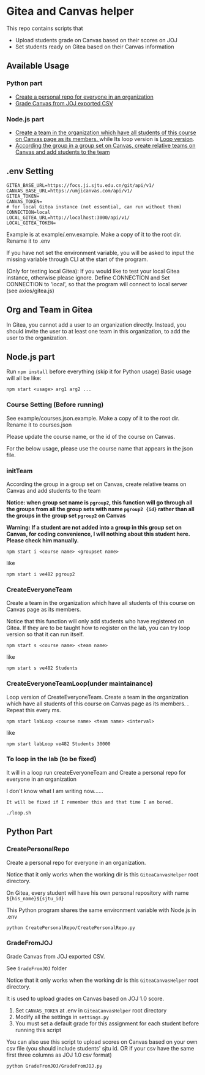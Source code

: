 # Gitea and Canvas helper
This repo contains scripts that
- Upload students grade on Canvas based on their scores on JOJ
- Set students ready on Gitea based on their Canvas information

## Available Usage
### Python part

- [Create a personal repo for everyone in an organization](#CreatePersonalRepo)
- [Grade Canvas from JOJ exported CSV](#GradeFromJOJ)

### Node.js part
- [Create a team in the organization which have all students of this course on Canvas page as its members.
](#createEveryoneTeam) while Its loop version is [Loop version](#createEveryoneTeamLoop).
- [According the group in a group set on Canvas, create relative teams on Canvas and add students to the team
](#initTeam)



## .env Setting

~~~shell
GITEA_BASE_URL=https://focs.ji.sjtu.edu.cn/git/api/v1/
CANVAS_BASE_URL=https://umjicanvas.com/api/v1/
GITEA_TOKEN=
CANVAS_TOKEN=
# for local Gitea instance (not essential, can run without them)
CONNECTION=local
LOCAL_GITEA_URL=http://localhost:3000/api/v1/
LOCAL_GITEA_TOKEN=
~~~
Example is at example/.env.example.  Make a copy of it to the root dir. Rename it to .env

If you have not set the environment variable, you will be asked to input the missing variable through CLI at the start of the program.

(Only for testing local Gitea): If you would like to test your local Gitea instance, otherwise please ignore. Define CONNECTION and Set CONNECTION to 'local', so that the program will connect to local server (see axios/gitea.js) 

## Org and Team in Gitea
In Gitea, you cannot add a user to an organization directly. Instead, you should invite the user to at least one team in this organization, to add the user to the organization.

## Node.js part
Run `npm install` before everything (skip it for Python usage)
Basic usage will all be like:
~~~
npm start <usage> arg1 arg2 ... 
~~~

### Course Setting (Before running)

See example/courses.json.example. Make a copy of it to the root dir. Rename it to courses.json

Please update the course name, or the id of the course on Canvas.

For the below usage, please use the course name that appears in the json file.


### initTeam

According the group in a group set on Canvas, create relative teams on Canvas and add students to the team

**Notice: when group set name is `pgroup2`, this function will go through all the groups from all the group sets with name `pgroup2 {id}` rather than all the groups in the group set `pgroup2` on Canvas**

**Warning: If a student are not added into a group in this group set on Canvas, for coding convenience, I will nothing about this student here. Please check him manually.**


~~~
npm start i <course name> <groupset name>
~~~

like

~~~
npm start i ve482 pgroup2
~~~



### CreateEveryoneTeam

Create a team in the organization which have all students of this course on Canvas page as its members.

Notice that this function will only add students who have registered on Gitea. If they are to be taught how to register on the lab, you can try loop version so that it can run itself.
~~~
npm start s <course name> <team name>
~~~

like

~~~
npm start s ve482 Students
~~~


### CreateEveryoneTeamLoop(under maintainance)

Loop version of CreateEveryoneTeam. Create a team in the organization which have all students of this course on Canvas page as its members.
. Repeat this every <interval> ms.

~~~
npm start labLoop <course name> <team name> <interval>
~~~

like

~~~
npm start labLoop ve482 Students 30000
~~~


### To loop in the lab (to be fixed)
It will in a loop run createEveryoneTeam and Create a personal repo for everyone in an organization

I don't know what I am writing now......

`It will be fixed if I remember this and that time I am bored.`
~~~shell
./loop.sh
~~~


## Python Part
### CreatePersonalRepo
Create a personal repo for everyone in an organization.

Notice that it only works when the working dir is this `GiteaCanvasHelper` root directory.

On Gitea, every student will have his own personal repository with name `${his_name}${sjtu_id}`

This Python program shares the same environment variable with Node.js in .env
~~~shell
python CreatePersonalRepo/CreatePersonalRepo.py
~~~

### GradeFromJOJ
Grade Canvas from JOJ exported CSV.

See `GradeFromJOJ` folder 

Notice that it only works when the working dir is this `GiteaCanvasHelper` root directory.

It is used to upload grades on Canvas based on JOJ 1.0 score. 

1. Set `CANVAS_TOKEN` at .env in `GiteaCanvasHelper` root directory
2. Modify all the settings in `settings.py`
3. You must set a default grade for this assignment for each student before running this script

You can also use this script to upload scores on Canvas based on your own csv file (you should include students' sjtu id. OR if your csv have the same first three columns as JOJ 1.0 csv format)

~~~shell script
python GradeFromJOJ/GradeFromJOJ.py
~~~

